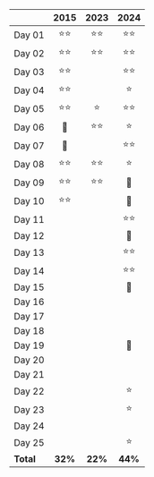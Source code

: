|       | 2015 | 2023 | 2024 |
| :---  | :--: | :--: | :--: |
|Day 01 | :star::star:| :star::star:| :star::star:|
|Day 02 | :star::star:| :star::star:| :star::star:|
|Day 03 | :star::star:|     | :star::star:|
|Day 04 | :star::star:|     | :star:|
|Day 05 | :star::star:| :star:| :star::star:|
|Day 06 | :construction_worker:| :star::star:| :star:|
|Day 07 | :construction_worker:|     | :star::star:|
|Day 08 | :star::star:| :star::star:| :star:|
|Day 09 | :star::star:| :star::star:| :construction_worker:|
|Day 10 | :star::star:|     | :construction_worker:|
|Day 11 |     |     | :star::star:|
|Day 12 |     |     | :construction_worker:|
|Day 13 |     |     | :star::star:|
|Day 14 |     |     | :star::star:|
|Day 15 |     |     | :construction_worker:|
|Day 16 |     |     |     |
|Day 17 |     |     |     |
|Day 18 |     |     |     |
|Day 19 |     |     | :construction_worker:|
|Day 20 |     |     |     |
|Day 21 |     |     |     |
|Day 22 |     |     | :star:|
|Day 23 |     |     | :star:|
|Day 24 |     |     |     |
|Day 25 |     |     | :star:|
|**Total**  | **32%** | **22%** | **44%** |
